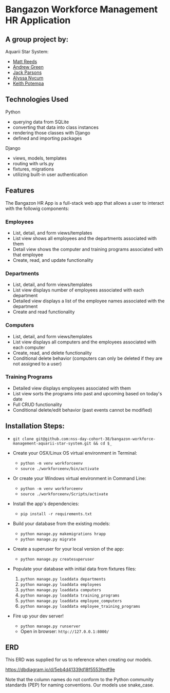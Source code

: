 # Bangazon Workforce Management HR Application

## A group project by:

Aquarii Star System:
- [Matt Reeds](https://github.com/MReeds)
- [Andrew Green](https://github.com/agreen2601)
- [Jack Parsons](https://github.com/jcksnparsons)
- [Alyssa Nycum](https://github.com/alyssanycum)
- [Keith Potempa](https://github.com/keithrpotempa)

## Technologies Used

Python
- querying data from SQLite
- converting that data into class instances
- rendering those classes with Django
- defined and importing packages

Django
- views, models, templates
- routing with urls.py
- fixtures, migrations
- utilizing built-in user authentication

## Features

The Bangazon HR App is a full-stack web app that allows a user to interact with the followig components:

### Employees 
- List, detail, and form views/templates
- List view shows all employees and the departments associated with them
- Detail view shows the computer and training programs associated with that employee
- Create, read, and update functionality

### Departments
- List, detail, and form views/templates
- List view displays number of employees associated with each department
- Detailed view displays a list of the employee names associated with the department
- Create and read functionality

### Computers
- List, detail, and form views/templates 
- List view displays all computers and the employees associated with each computer
- Create, read, and delete functionality
- Conditional delete behavior (computers can only be deleted if they are not assigned to a user)

### Training Programs 
- Detailed view displays employees associated with them
- List view sorts the programs into past and upcoming based on today's date 
- Full CRUD functionality
- Conditional delete/edit behavior (past events cannot be modified)

## Installation Steps:

* `git clone git@github.com:nss-day-cohort-38/bangazon-workforce-management-aquarii-star-system.git && cd $_`

* Create your OSX/Linux OS virtual environment in Terminal:

  * `python -m venv workforceenv`
  * `source ./workforceenv/bin/activate`

* Or create your Windows virtual environment in Command Line:

  * `python -m venv workforceenv`
  * `source ./workforceenv/Scripts/activate`

* Install the app's dependencies:

  * `pip install -r requirements.txt`

* Build your database from the existing models:

  * `python manage.py makemigrations hrapp`
  * `python manage.py migrate`

* Create a superuser for your local version of the app:

  * `python manage.py createsuperuser`

* Populate your database with initial data from fixtures files:

  1. `python manage.py loaddata departments`
  1. `python manage.py loaddata employees`
  1. `python manage.py loaddata computers`
  1. `python manage.py loaddata training_programs`
  1. `python manage.py loaddata employee_computers`
  1. `python manage.py loaddata employee_training_programs`

* Fire up your dev server!

  * `python manage.py runserver`
  * Open in browser: `http://127.0.0.1:8000/`


## ERD

This ERD was supplied for us to reference when creating our models.

https://dbdiagram.io/d/5eb4d41339d18f5553fedf9e

Note that the column names do not conform to the Python community standards (PEP) for naming conventions. Our models use snake_case.
